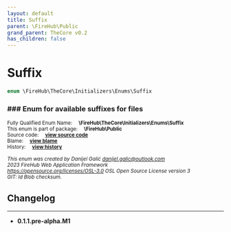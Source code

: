 ```yaml
---
layout: default
title: Suffix
parent: \FireHub\Public
grand_parent: TheCore v0.2
has_children: false
---
```


<link rel="stylesheet" type="text/css" href="/css/style.css" />

# Suffix

```php
enum \FireHub\TheCore\Initializers\Enums\Suffix
```

### ### Enum for available suffixes for files

<sub>Fully Qualified Enum Name:  **\FireHub\TheCore\Initializers\Enums\Suffix**</sub><br>
<sub>This enum is part of package:  **\FireHub\Public**</sub><br>
<sub>Source code:  **[view source code](https://github.com/The-FireHub-Project/TheCore/blob/v1.0/src/initializers/enums/firehub.Suffix.php#L23)**</sub><br>
<sub>Blame:  **[view blame](https://github.com/The-FireHub-Project/TheCore/blame/v1.0/src/initializers/enums/firehub.Suffix.php)**</sub><br>
<sub>History:  **[view history](https://github.com/The-FireHub-Project/TheCore/commits/v1.0/src/initializers/enums/firehub.Suffix.php)**</sub><br>

<sub>_This enum was created by Danijel Galić <danijel.galic@outlook.com>_</sub><br>
<sub>_2023 FireHub Web Application Framework_</sub><br>
<sub>_<https://opensource.org/licenses/OSL-3.0> OSL Open Source License version 3_</sub><br>
<sub>_GIT: $Id$ Blob checksum._</sub><br>

## Changelog
***

* **0.1.1.pre-alpha.M1** 

